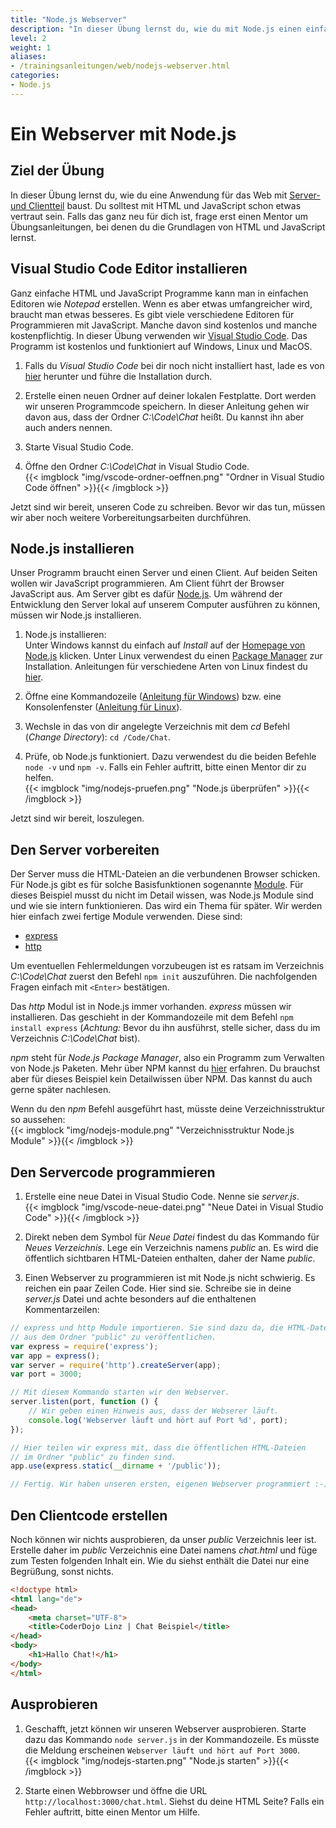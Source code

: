 ```yaml
---
title: "Node.js Webserver"
description: "In dieser Übung lernst du, wie du mit Node.js einen einfachen Webserver programmierst."
level: 2
weight: 1
aliases:
- /trainingsanleitungen/web/nodejs-webserver.html
categories:
- Node.js
---
```


# Ein Webserver mit Node.js

## Ziel der Übung

In dieser Übung lernst du, wie du eine Anwendung für das Web mit [Server- und Clientteil](https://de.wikipedia.org/wiki/Client-Server-Modell "Client-Server-Modell auf Wikipedia nachlesen") baust. Du solltest mit HTML und JavaScript schon etwas vertraut sein. Falls das ganz neu für dich ist, frage erst einen Mentor um Übungsanleitungen, bei denen du die Grundlagen von HTML und JavaScript lernst.

## Visual Studio Code Editor installieren

Ganz einfache HTML und JavaScript Programme kann man in einfachen Editoren wie *Notepad* erstellen. Wenn es aber etwas umfangreicher wird, braucht man etwas besseres. Es gibt viele verschiedene Editoren für Programmieren mit JavaScript. Manche davon sind kostenlos und manche kostenpflichtig. In dieser Übung verwenden wir [Visual Studio Code](https://code.visualstudio.com/ "Homepage von Visual Studio Code"). Das Programm ist kostenlos und funktioniert auf Windows, Linux und MacOS.

1. Falls du *Visual Studio Code* bei dir noch nicht installiert hast, lade es von [hier](https://code.visualstudio.com/ "Homepage von Visual Studio Code") herunter und führe die Installation durch.

2. Erstelle einen neuen Ordner auf deiner lokalen Festplatte. Dort werden wir unseren Programmcode speichern. In dieser Anleitung gehen wir davon aus, dass der Ordner *C:\Code\Chat* heißt. Du kannst ihn aber auch anders nennen.

3. Starte Visual Studio Code.

3. Öffne den Ordner *C:\Code\Chat* in Visual Studio Code.<br/>
{{< imgblock "img/vscode-ordner-oeffnen.png" "Ordner in Visual Studio Code öffnen" >}}{{< /imgblock >}}

Jetzt sind wir bereit, unseren Code zu schreiben. Bevor wir das tun, müssen wir aber noch weitere Vorbereitungsarbeiten durchführen.

## Node.js installieren

Unser Programm braucht einen Server und einen Client. Auf beiden Seiten wollen wir JavaScript programmieren. Am Client führt der Browser JavaScript aus. Am Server gibt es dafür [Node.js](https://nodejs.org/ "Node.js Homepage"). Um während der Entwicklung den Server lokal auf unserem Computer ausführen zu können, müssen wir Node.js installieren.

1. Node.js installieren:<br/>
Unter Windows kannst du einfach auf *Install* auf der [Homepage von Node.js](https://nodejs.org/ "Node.js Homepage") klicken. Unter Linux verwendest du einen [Package Manager](https://de.wikipedia.org/wiki/Paketverwaltung "Mehr über Paketverwaltung auf Wikipedia nachlesen") zur Installation. Anleitungen für verschiedene Arten von Linux findest du [hier](https://github.com/joyent/node/wiki/Installing-Node.js-via-package-manager).

2. Öffne eine Kommandozeile ([Anleitung für Windows](http://praxistipps.chip.de/windows-konsole-oeffnen-so-gehts_1320)) bzw. eine Konsolenfenster ([Anleitung für Linux](http://www.pcwelt.de/ratgeber/Die_10_wichtigsten_Linux-Befehle_fuer_Einsteiger-Kommandozeile_alias_Terminal-8858519.html)).

3. Wechsle in das von dir angelegte Verzeichnis mit dem *cd* Befehl (*Change Directory*): `cd /Code/Chat`.

4. Prüfe, ob Node.js funktioniert. Dazu verwendest du die beiden Befehle `node -v` und `npm -v`. Falls ein Fehler auftritt, bitte einen Mentor dir zu helfen.<br/>
{{< imgblock "img/nodejs-pruefen.png" "Node.js überprüfen" >}}{{< /imgblock >}}

Jetzt sind wir bereit, loszulegen.

## Den Server vorbereiten

Der Server muss die HTML-Dateien an die verbundenen Browser schicken. Für Node.js gibt es für solche Basisfunktionen sogenannte [Module](https://nodejs.org/api/modules.html "Mehr über Node.js Module erfahren"). Für dieses Beispiel musst du nicht im Detail wissen, was Node.js Module sind und wie sie intern funktionieren. Das wird ein Thema für später. Wir werden hier einfach zwei fertige Module verwenden. Diese sind:

*  [express](https://www.npmjs.com/package/express)
*  [http](https://nodejs.org/api/http.html)

Um eventuellen Fehlermeldungen vorzubeugen ist es ratsam im Verzeichnis *C:\Code\Chat* zuerst den Befehl `npm init` auszuführen. Die nachfolgenden Fragen einfach mit `<Enter>` bestätigen.

Das *http* Modul ist in Node.js immer vorhanden. *express* müssen wir installieren. Das geschieht in der Kommandozeile mit dem Befehl `npm install express` (*Achtung:* Bevor du ihn ausführst, stelle sicher, dass du im Verzeichnis *C:\Code\Chat* bist).

*npm* steht für *Node.js Package Manager*, also ein Programm zum Verwalten von Node.js Paketen. Mehr über NPM kannst du [hier](https://docs.npmjs.com/ "NPM Dokumentation") erfahren. Du brauchst aber für dieses Beispiel kein Detailwissen über NPM. Das kannst du auch gerne später nachlesen.

Wenn du den *npm* Befehl ausgeführt hast, müsste deine Verzeichnisstruktur so aussehen:<br/>
{{< imgblock "img/nodejs-module.png" "Verzeichnisstruktur Node.js Module" >}}{{< /imgblock >}}

## Den Servercode programmieren

1. Erstelle eine neue Datei in Visual Studio Code. Nenne sie *server.js*.<br/>
{{< imgblock "img/vscode-neue-datei.png" "Neue Datei in Visual Studio Code" >}}{{< /imgblock >}}

2. Direkt neben dem Symbol für *Neue Datei* findest du das Kommando für *Neues Verzeichnis*. Lege ein Verzeichnis namens *public* an. Es wird die öffentlich sichtbaren HTML-Dateien enthalten, daher der Name *public*.

3. Einen Webserver zu programmieren ist mit Node.js nicht schwierig. Es reichen ein paar Zeilen Code. Hier sind sie. Schreibe sie in deine *server.js* Datei und achte besonders auf die enthaltenen Kommentarzeilen:

```javascript
// express und http Module importieren. Sie sind dazu da, die HTML-Dateien
// aus dem Ordner "public" zu veröffentlichen.
var express = require('express');
var app = express();
var server = require('http').createServer(app);
var port = 3000;

// Mit diesem Kommando starten wir den Webserver.
server.listen(port, function () {
    // Wir geben einen Hinweis aus, dass der Webserer läuft.
    console.log('Webserver läuft und hört auf Port %d', port);
});

// Hier teilen wir express mit, dass die öffentlichen HTML-Dateien
// im Ordner "public" zu finden sind.
app.use(express.static(__dirname + '/public'));

// Fertig. Wir haben unseren ersten, eigenen Webserver programmiert :-)
```

## Den Clientcode erstellen

Noch können wir nichts ausprobieren, da unser *public* Verzeichnis leer ist. Erstelle daher im *public* Verzeichnis eine Datei namens *chat.html* und füge zum Testen folgenden Inhalt ein. Wie du siehst enthält die Datei nur eine Begrüßung, sonst nichts.

```html
<!doctype html>
<html lang="de">
<head>
    <meta charset="UTF-8">
    <title>CoderDojo Linz | Chat Beispiel</title>
</head>
<body>
    <h1>Hallo Chat!</h1>
</body>
</html>
```

## Ausprobieren

1. Geschafft, jetzt können wir unseren Webserver ausprobieren. Starte dazu das Kommando `node server.js` in der Kommandozeile. Es müsste die Meldung erscheinen `Webserver läuft und hört auf Port 3000`.<br/>
{{< imgblock "img/nodejs-starten.png" "Node.js starten" >}}{{< /imgblock >}}

2. Starte einen Webbrowser und öffne die URL `http://localhost:3000/chat.html`. Siehst du deine HTML Seite? Falls ein Fehler auftritt, bitte einen Mentor um Hilfe.


